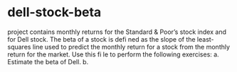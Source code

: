 # dell-stock-beta
project contains  monthly returns for the Standard &amp; Poor’s stock index and for Dell stock.  The beta of a stock is defi ned as the slope of the least-squares line used to  predict the monthly return for a stock from the monthly return for the market.  Use this fi le to perform the following exercises: a. Estimate the beta of Dell. b. 
